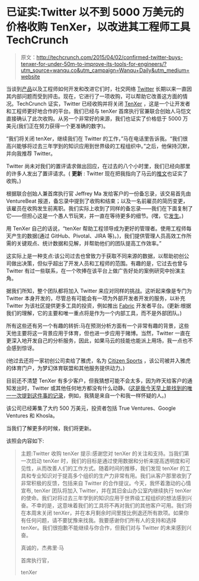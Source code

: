 # 已证实:Twitter 以不到 5000 万美元的价格收购 TenXer，以改进其工程师工具 TechCrunch

> 原文：<http://techcrunch.com/2015/04/02/confirmed-twitter-buys-tenxer-for-under-50m-to-improve-its-tools-for-engineers/?utm_source=wanqu.co&utm_campaign=Wanqu+Daily&utm_medium=website>

当谈到[产品](http://allthingsd.com/20131108/can-twitter-fix-its-product-problem/)以及工程师如何开发和改进它们时，社交网络 [Twitter](http://www.twitter.com) 长期以来一直因其内部问题而受到抨击。现在，它进行了一项收购，可以帮助它改善这方面的情况。TechCrunch 证实，Twitter 已经收购并将关闭 [TenXer](http://www.tenxer.com) ，这是一个让开发者和工程师更好地合作的平台。我们已经与 tenXer 首席执行官兼联合创始人马恺文直接确认了此次收购。从另一个非常好的来源，我们也证实了价格低于 5000 万美元(我们正在努力获得一个更准确的数字)。

“我们将关闭 tenXer，继续我们在 Twitter 的工作，”马在电话里告诉我。“我们很高兴能够将过去三年学到的知识应用到世界级的工程组织中。”之后，他保持沉默，并向我推荐 Twitter。

Twitter 尚未对我们的置评请求做出回应，在过去的八个小时里，我们已经向那里的许多人发出了置评请求。( **更新** : Twitter 现在把我指向了马云的[推文](https://twitter.com/jeffma/status/583636100767322112)也证实了收购。)

根据联合创始人兼首席执行官 Jeffrey Ma 发给客户的一份备忘录，该交易首先由 VentureBeat 报道，备忘录中提到了收购和结束；以及一名前雇员的简历变更，该雇员在收购发生前离职。我们实际上收到了同样的备忘录——我们在下面复制了它——但担心这是一个愚人节玩笑，并一直在等待更多的细节。(嘿，它[发生](http://fortune.com/2015/04/01/tesla-shares-get-late-boost-on-april-fools-press-release/)。)

用 TenXer 自己的话说，“tenXer 帮助工程领导成为更好的管理者。使用工程师每天产生的数据(通过 GitHub、Pivotal、JIRA 等)。)，我们提供管理人员高效工作所需的关键观点、统计数据和见解，并帮助他们的团队提高工作效率。”

这实际上是一种支点:该公司过去也曾致力于获取不同来源的数据，以帮助初创公司做出决策，但似乎超出了开发人员和工程师的范围。有趣的是，它过去也曾与 Twitter 有过一些联系，在一个吹捧在该平台上做广告好处的案例研究中扮演主角。

据我们所知，整个团队都将加入 Twitter 来应对同样的挑战。这听起来像是专门为 Twitter 本身开发的，尽管总有可能会有一项为外部开发者开发的服务，以补充 Twitter 为该社区提供更多工具的投资，例如推出 [Fabric](https://get.fabric.io/) 开发者平台。(更新:根据我们的理解，它的主要和唯一重点将是作为一个内部工具，而不是外部团队。)

所有这些还有另一个有趣的转折:马在预测分析方面有一个非常有趣的背景，这些天他主要将这一背景应用于体育，但也进一步应用于赌博。当然，Twitter 一直在更深入地开发自己的分析服务，因此，如果马云的技能也能派上用场，我一点也不会感到惊讶。

(他过去还将一家初创公司卖给了雅虎，名为 [Citizen Sports](https://beta.techcrunch.com/2010/03/17/yahoo-acquires-citizen-sports/) ，该公司被并入雅虎的体育门户，为梦幻体育联盟和其他服务提供动力。)

目前还不清楚 TenXer 有多少客户，但我猜想可能不会太多，因为昨天给客户的通知发出时，Twitter 或其他任何地方都没有什么动静。([这是我今天早上能找到的唯一一次提到这件事的记录](https://twitter.com/garrido/status/583371062789947392)，例如，我猜是来自一个和我一样怀疑的人。)

该公司已经筹集了大约 500 万美元，投资者包括 True Ventures、Google Ventures 和 Khosla。

当我们了解更多的时候，我们将更新。

该照会内容如下:

> 主题:Twitter 收购 tenXer
> 提示:感谢您对 tenXer 的关注和支持。当我们第一次启动 tenXer 时，我们的目标是通过使用数据和分析来提高透明度和可见性，从而改善人们的工作方式。随着时间的推移，我们发现 tenXer 的工具和专业知识对于提高多个组织的生产力非常有用。我们从客户那里收到了非常积极的反馈，包括来自 Twitter 的合作提议。今天，我怀着激动的心情宣布, tenXer 团队将加入 Twitter，并在其旧金山办公室内继续执行 tenXer 的使命。我们对将过去三年学到的知识应用于世界级工程组织的想法感到兴奋。不幸的是，这意味着我们的工具将不再对我们的其他客户可用。我们将在本周末关闭 tenXer，并在本月剩余时间里按比例退还所有款项。如果你有任何问题，请不要犹豫来找我。我要感谢你们所有人的支持和选择 tenXer。我们很抱歉不能继续与你合作，但我们对与 Twitter 的未来感到兴奋。
> 
> 真诚的，杰弗里·马
> 
> 首席执行官，
> 
> tenXer